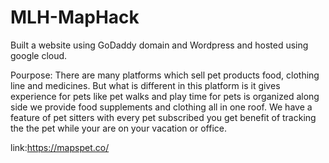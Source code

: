 # MLH-MapHack


Built a website using GoDaddy domain and Wordpress and hosted using google cloud.

Pourpose: There are many platforms which sell pet products food, clothing line and medicines. But what is different in this platform is it gives experience for pets like pet walks and play time for pets is organized along side we provide food supplements and clothing all in one roof. We have a feature of pet sitters with every pet subscribed you get benefit of tracking the the pet while your are on your vacation or office.



link:https://mapspet.co/
